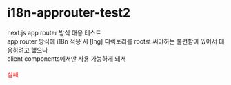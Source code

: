 # i18n-approuter-test2

next.js app router 방식 대응 테스트
<br>
app router 방식에 i18n 적용 시 [lng] 디렉토리를 root로 써야하는 불편함이 있어서 대응하려고 했으나
<br>
client components에서만 사용 가능하게 돼서
<br>
<br>
<span style="color:red">실패</span>

